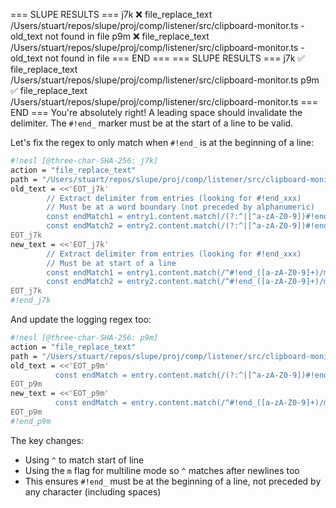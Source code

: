 === SLUPE RESULTS ===
j7k ❌ file_replace_text /Users/stuart/repos/slupe/proj/comp/listener/src/clipboard-monitor.ts - old_text not found in file
p9m ❌ file_replace_text /Users/stuart/repos/slupe/proj/comp/listener/src/clipboard-monitor.ts - old_text not found in file
=== END ===
=== SLUPE RESULTS ===
j7k ✅ file_replace_text /Users/stuart/repos/slupe/proj/comp/listener/src/clipboard-monitor.ts
p9m ✅ file_replace_text /Users/stuart/repos/slupe/proj/comp/listener/src/clipboard-monitor.ts
=== END ===
You're absolutely right! A leading space should invalidate the delimiter. The `#!end_` marker must be at the start of a line to be valid.

Let's fix the regex to only match when `#!end_` is at the beginning of a line:

```sh nesl
#!nesl [@three-char-SHA-256: j7k]
action = "file_replace_text"
path = "/Users/stuart/repos/slupe/proj/comp/listener/src/clipboard-monitor.ts"
old_text = <<'EOT_j7k'
        // Extract delimiter from entries (looking for #!end_xxx)
        // Must be at a word boundary (not preceded by alphanumeric)
        const endMatch1 = entry1.content.match(/(?:^|[^a-zA-Z0-9])#!end_([a-zA-Z0-9]+)/);
        const endMatch2 = entry2.content.match(/(?:^|[^a-zA-Z0-9])#!end_([a-zA-Z0-9]+)/);
EOT_j7k
new_text = <<'EOT_j7k'
        // Extract delimiter from entries (looking for #!end_xxx)
        // Must be at start of a line
        const endMatch1 = entry1.content.match(/^#!end_([a-zA-Z0-9]+)/m);
        const endMatch2 = entry2.content.match(/^#!end_([a-zA-Z0-9]+)/m);
EOT_j7k
#!end_j7k
```

And update the logging regex too:

```sh nesl
#!nesl [@three-char-SHA-256: p9m]
action = "file_replace_text"
path = "/Users/stuart/repos/slupe/proj/comp/listener/src/clipboard-monitor.ts"
old_text = <<'EOT_p9m'
          const endMatch = entry.content.match(/(?:^|[^a-zA-Z0-9])#!end_([a-zA-Z0-9]+)/);
EOT_p9m
new_text = <<'EOT_p9m'
          const endMatch = entry.content.match(/^#!end_([a-zA-Z0-9]+)/m);
EOT_p9m
#!end_p9m
```

The key changes:
- Using `^` to match start of line
- Using the `m` flag for multiline mode so `^` matches after newlines too
- This ensures `#!end_` must be at the beginning of a line, not preceded by any character (including spaces)